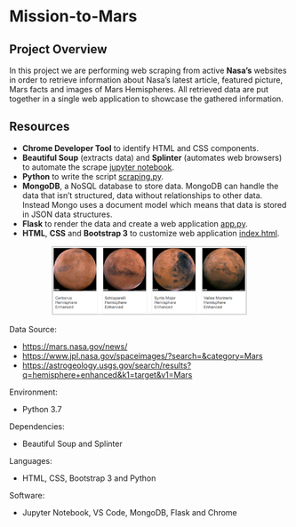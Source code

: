 # Mission-to-Mars

## Project Overview

In this project we are performing web scraping from active **Nasa’s** websites in order to retrieve information about Nasa’s latest article, featured picture, Mars facts and images of Mars Hemispheres. All retrieved data are put together in a single web application to showcase the gathered information.

## Resources 

- **Chrome Developer Tool** to identify HTML and CSS components.
- **Beautiful Soup** (extracts data) and **Splinter** (automates web browsers) to automate the scrape [jupyter notebook](Mission_to_Mars_Challenge.ipynb).
- **Python** to write the script [scraping.py](scraping.py).
- **MongoDB**, a NoSQL database to store data. MongoDB can handle the data that isn’t structured, data without relationships to other data. Instead Mongo uses a document model which means that data is stored in JSON data structures.
- **Flask** to render the data and create a web application [app.py](app.py).
- **HTML**, **CSS** and **Bootstrap 3** to customize web application [index.html](templates/index.html).

<p align="center">  
<img src="Images/Mars-hemisphere_thumb.PNG" width="70%" height="70%">
</p>


Data Source:
- https://mars.nasa.gov/news/
- https://www.jpl.nasa.gov/spaceimages/?search=&category=Mars
- https://astrogeology.usgs.gov/search/results?q=hemisphere+enhanced&k1=target&v1=Mars

Environment: 
- Python 3.7

Dependencies: 
- Beautiful Soup and Splinter 

Languages: 
- HTML, CSS, Bootstrap 3 and Python

Software: 
- Jupyter Notebook, VS Code, MongoDB, Flask and Chrome
